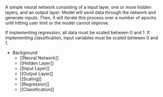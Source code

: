 A simple neural network consisting of a input layer, one or more hidden layers, and an output layer. Model will send data through the network and generate inputs. Then, it will iterate this process over a number of epochs until hitting user limit or the model cannot improve.

If implementing regression, all data must be scaled between 0 and 1. If implementing classification, input variables must be scaled between 0 and 1.

- Background
	- [[Neural Network]]
	- [[Hidden Layer]]
	- [[Input Layer]]
	- [[Output Layer]]
	- [[Scaling]]
	- [[Regression]]
	- [[Classification]]
